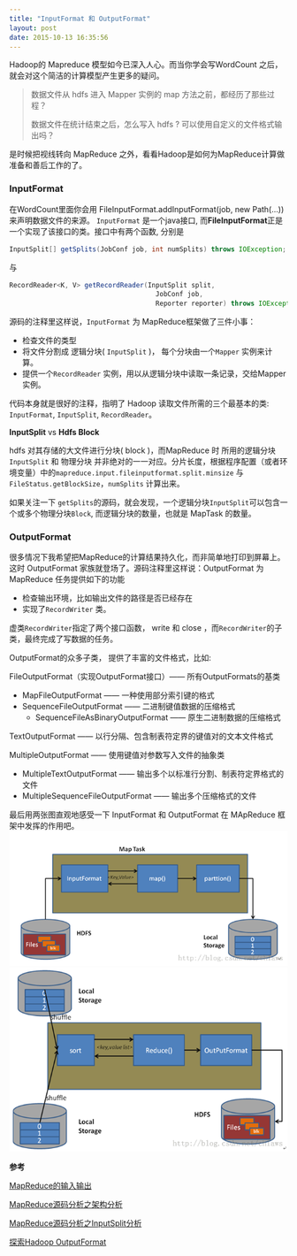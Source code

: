 ```yaml
---
title: "InputFormat 和 OutputFormat" 
layout: post
date: 2015-10-13 16:35:56
---
```



Hadoop的 Mapreduce 模型如今已深入人心。而当你学会写WordCount 之后，就会对这个简洁的计算模型产生更多的疑问。

> 数据文件从 hdfs  进入 Mapper 实例的 map 方法之前，都经历了那些过程？
> 
> 数据文件在统计结束之后，怎么写入 hdfs ? 可以使用自定义的文件格式输出吗？

是时候把视线转向 MapReduce 之外，看看Hadoop是如何为MapReduce计算做准备和善后工作的了。


### InputFormat
在WordCount里面你会用 FileInputFormat.addInputFormat(job, new Path(...))  来声明数据文件的来源。
`InputFormat` 是一个java接口, 而**FileInputFormat**正是一个实现了该接口的类。接口中有两个函数, 分别是

```java
InputSplit[] getSplits(JobConf job, int numSplits) throws IOException;
```
与

```java
RecordReader<K, V> getRecordReader(InputSplit split,
                                     JobConf job, 
                                     Reporter reporter) throws IOException;
```
源码的注释里这样说，`InputFormat` 为 MapReduce框架做了三件小事：

- 检查文件的类型
- 将文件分割成 逻辑分块( `InputSplit` )， 每个分块由一个`Mapper`  实例来计算。
- 提供一个`RecordReader` 实例，用以从逻辑分块中读取一条记录，交给Mapper 实例。

代码本身就是很好的注释，指明了 Hadoop 读取文件所需的三个最基本的类: `InputFormat`, `InputSplit`, `RecordReader`。 

**InputSplit** vs **Hdfs Block**

hdfs 对其存储的大文件进行分块( block )，而MapReduce 时 所用的逻辑分块 `InputSplit` 和 物理分块 并非绝对的一一对应。分片长度，根据程序配置（或者环境变量）中的`mapreduce.input.fileinputformat.split.minsize` 与 `FileStatus.getBlockSize`，`numSplits`  计算出来。

如果关注一下 `getSplits`的源码，就会发现，一个逻辑分块`InputSplit`可以包含一个或多个物理分块`Block`, 而逻辑分块的数量，也就是 MapTask 的数量。


### OutputFormat

很多情况下我希望把MapReduce的计算结果持久化，而非简单地打印到屏幕上。这时 OutputFormat 家族就登场了。源码注释里这样说：OutputFormat 为MapReduce 任务提供如下的功能

- 检查输出环境，比如输出文件的路径是否已经存在
- 实现了`RecordWriter` 类。

虚类`RecordWriter`指定了两个接口函数， write 和 close ，而`RecordWriter`的子类，最终完成了写数据的任务。

OutputFormat的众多子类， 提供了丰富的文件格式，比如:

FileOutputFormat（实现OutputFormat接口）—— 所有OutputFormats的基类

 - MapFileOutputFormat —— 一种使用部分索引键的格式
 - SequenceFileOutputFormat —— 二进制键值数据的压缩格式
    - SequenceFileAsBinaryOutputFormat —— 原生二进制数据的压缩格式

TextOutputFormat —— 以行分隔、包含制表符定界的键值对的文本文件格式

MultipleOutputFormat —— 使用键值对参数写入文件的抽象类
 - MultipleTextOutputFormat —— 输出多个以标准行分割、制表符定界格式的文件
 - MultipleSequenceFileOutputFormat —— 输出多个压缩格式的文件



最后用两张图直观地感受一下 InputFormat 和 OutputFormat 在 MApReduce 框架中发挥的作用吧。
![Map 任务](/img/map-task.png)
![Reduce 任务](/img/reduce-task.png)

**参考**

[MapReduce的输入输出](http://www.douban.com/note/313097118/)

[ MapReduce源码分析之架构分析](http://blog.csdn.net/chlaws/article/details/23709571)

[ MapReduce源码分析之InputSplit分析](http://blog.csdn.net/chlaws/article/details/22900141)

[探索Hadoop OutputFormat](http://www.infoq.com/cn/articles/HadoopOutputFormat)